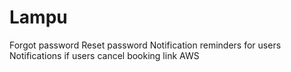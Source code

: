 # Lampu

Forgot password
Reset password
Notification reminders for users
Notifications if users cancel booking
link AWS